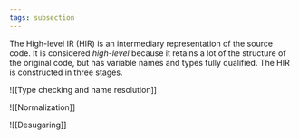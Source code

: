 ```yaml
---
tags: subsection
---
```


The High-level IR (HIR) is an intermediary representation of the source code. It is considered _high-level_ because it retains a lot of the structure of the original code, but has variable names and types fully qualified. The HIR is constructed in three stages.

![[Type checking and name resolution]]

![[Normalization]]

![[Desugaring]]
